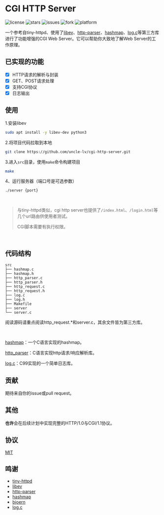 # CGI HTTP Server

![license](https://img.shields.io/github/license/uncle-lv/cgi-http-server)  ![stars](https://img.shields.io/github/stars/uncle-lv/cgi-http-server)  ![issues](https://img.shields.io/github/issues/uncle-lv/cgi-http-server)  ![fork](https://img.shields.io/github/forks/uncle-lv/cgi-http-server)  ![platform](https://img.shields.io/badge/platform-only%20linux-orange)

一个参考自tiny-httpd、使用了[libev](http://software.schmorp.de/pkg/libev)、[http-parser](https://github.com/nodejs/http-parser)、[hashmap](https://github.com/tidwall/hashmap.c)、[log.c](https://github.com/rxi/log.c)等第三方库进行了功能增强的CGI Web Server。它可以帮助你大致地了解Web Server的工作原理。

## 已实现的功能

- [x] HTTP请求的解析与封装
- [x] GET、POST请求处理
- [x] 支持CGI协议
- [x] 日志输出

## 使用

1.安装libev
```bash
sudo apt install -y libev-dev python3
```

2.将项目代码拉取到本地
```bash
git clone https://github.com/uncle-lv/cgi-http-server.git
```

3.进入`src`目录，使用`make`命令构建项目
```bash
make
```

4、运行服务器（端口号是可选参数）
```bash
./server {port}
```

<br>

> 与tiny-httpd类似，cgi http server也提供了`/index.html`、`/login.html`等几个url路由供使用者测试。
> 
> CGI脚本需要有执行权限。

<br>

## 代码结构

```
src
├── hashmap.c
├── hashmap.h
├── http_parser.c
├── http_parser.h
├── http_request.c
├── http_request.h
├── log.c
├── log.h
├── Makefile
├── server
└── server.c
```

阅读源码请重点阅读http_request.*和server.c，其余文件皆为第三方库。

<br>

[hashmap](https://github.com/tidwall/hashmap.c)：一个C语言实现的hashmap。

[http_parser](https://github.com/nodejs/http-parser)：C语言实现http请求/响应解析库。

[log.c](https://github.com/rxi/log.c)：C99实现的一个简单日志库。

## 贡献

期待来自你的issue或pull request。

## 其他

**也许**会在后续计划中实现完整的HTTP/1.0与CGI/1.1协议。

## 协议

[MIT](https://github.com/uncle-lv/cgi-http-server/blob/main/LICENSE)

## 鸣谢

- [tiny-httpd](http://tinyhttpd.sourceforge.net)
- [libev](http://software.schmorp.de/pkg/libev)
- [http-parser](https://github.com/nodejs/http-parser)
- [hashmap](https://github.com/tidwall/hashmap.c)
- [bjoern](https://github.com/jonashaag/bjoern)
- [log.c](https://github.com/rxi/log.c)

